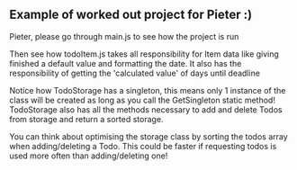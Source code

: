## Example of worked out project for Pieter :)

Pieter, please go through main.js to see how the project is run

Then see how todoItem.js takes all responsibility for Item data 
like giving finished a default value and formatting the date.
It also has the responsibility of getting the 'calculated value' of days until deadline

Notice how TodoStorage has a singleton, this means only 1 instance of the class will be created 
as long as you call the GetSingleton static method!
TodoStorage also has all the methods necessary to add and delete Todos from storage and return a sorted storage.

You can think about optimising the storage class by sorting the todos array when adding/deleting a Todo. 
This could be faster if requesting todos is used more often than adding/deleting one!
